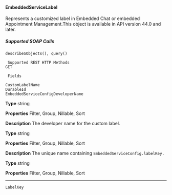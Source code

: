 #### EmbeddedServiceLabel

Represents a customized label in Embedded Chat or embedded Appointment Management.This object is available in API version 44.0
and later.

##### Supported SOAP Calls
```
describeSObjects(), query()

 Supported REST HTTP Methods
GET

 Fields

```
```
CustomLabelName
DurableId
EmbeddedServiceConfigDeveloperName

```

**Type**
string

**Properties**
Filter, Group, Nillable, Sort

**Description**
The developer name for the custom label.

**Type**
string

**Properties**
Filter, Group, Nillable, Sort

**Description**
The unique name containing `EmbeddedServiceConfig.labelKey.`

**Type**
string

**Properties**
Filter, Group, Nillable, Sort


-----

```
LabelKey
